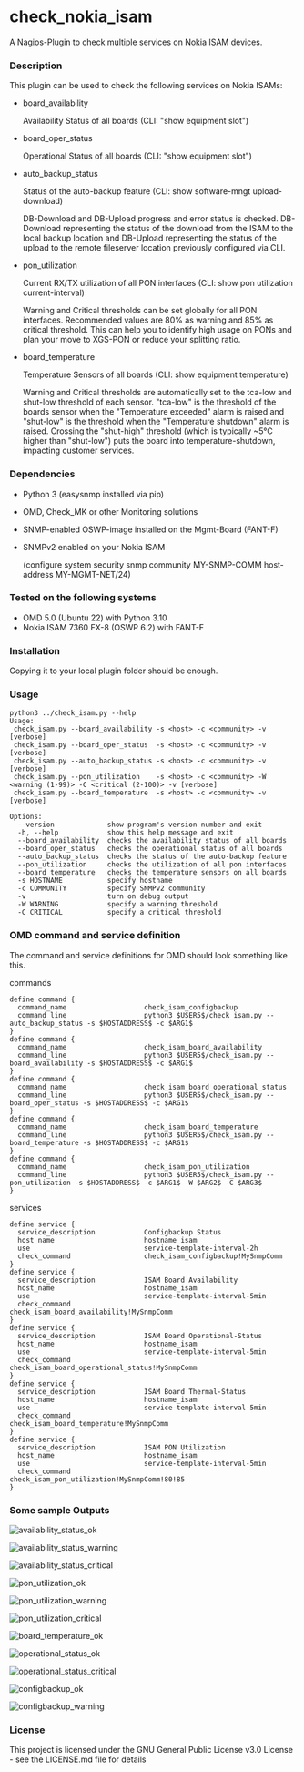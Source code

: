 

# check_nokia_isam

A Nagios-Plugin to check multiple services on Nokia ISAM devices.


### Description


This plugin can be used to check the following services on Nokia ISAMs:

- board_availability

  Availability Status of all boards (CLI: "show equipment slot")


- board_oper_status

  Operational Status of all boards (CLI: "show equipment slot")


- auto_backup_status

  Status of the auto-backup feature (CLI: show software-mngt upload-download)
  
  DB-Download and DB-Upload progress and error status is checked. DB-Download representing the status of the download from the ISAM to the local backup location and DB-Upload representing the status of the upload to the remote fileserver location previously configured via CLI.


- pon_utilization

  Current RX/TX utilization of all PON interfaces (CLI: show pon utilization current-interval)
  
  Warning and Critical thresholds can be set globally for all PON interfaces. Recommended values are 80% as warning and 85% as critical threshold. This can help you to identify high usage on PONs and plan your move to XGS-PON or reduce your splitting ratio.


- board_temperature

  Temperature Sensors of all boards (CLI: show equipment temperature)
  
  Warning and Critical thresholds are automatically set to the tca-low and shut-low threshold of each sensor. "tca-low" is the threshold of the boards sensor when the "Temperature exceeded" alarm is raised and "shut-low" is the threshold when the "Temperature shutdown" alarm is raised. Crossing the "shut-high" threshold (which is typically ~5°C higher than "shut-low") puts the board into temperature-shutdown, impacting customer services.


### Dependencies


- Python 3 (easysnmp installed via pip)
- OMD, Check_MK or other Monitoring solutions
- SNMP-enabled OSWP-image installed on the Mgmt-Board (FANT-F)
- SNMPv2 enabled on your Nokia ISAM

  (configure system security snmp community MY-SNMP-COMM host-address MY-MGMT-NET/24)



### Tested on the following systems


- OMD 5.0 (Ubuntu 22) with Python 3.10
- Nokia ISAM 7360 FX-8 (OSWP 6.2) with FANT-F



### Installation


Copying it to your local plugin folder should be enough.



### Usage

```
python3 ../check_isam.py --help
Usage:
 check_isam.py --board_availability -s <host> -c <community> -v [verbose]
 check_isam.py --board_oper_status  -s <host> -c <community> -v [verbose]
 check_isam.py --auto_backup_status -s <host> -c <community> -v [verbose]
 check_isam.py --pon_utilization    -s <host> -c <community> -W <warning (1-99)> -C <critical (2-100)> -v [verbose]
 check_isam.py --board_temperature  -s <host> -c <community> -v [verbose]

Options:
  --version             show program's version number and exit
  -h, --help            show this help message and exit
  --board_availability  checks the availability status of all boards
  --board_oper_status   checks the operational status of all boards
  --auto_backup_status  checks the status of the auto-backup feature
  --pon_utilization     checks the utilization of all pon interfaces
  --board_temperature   checks the temperature sensors on all boards
  -s HOSTNAME           specify hostname
  -c COMMUNITY          specify SNMPv2 community
  -v                    turn on debug output
  -W WARNING            specify a warning threshold
  -C CRITICAL           specify a critical threshold
```

### OMD command and service definition


The command and service definitions for OMD should look something like this.

commands
```
define command {
  command_name                   check_isam_configbackup
  command_line                   python3 $USER5$/check_isam.py --auto_backup_status -s $HOSTADDRESS$ -c $ARG1$
}
define command {
  command_name                   check_isam_board_availability
  command_line                   python3 $USER5$/check_isam.py --board_availability -s $HOSTADDRESS$ -c $ARG1$
}
define command {
  command_name                   check_isam_board_operational_status
  command_line                   python3 $USER5$/check_isam.py --board_oper_status -s $HOSTADDRESS$ -c $ARG1$
}
define command {
  command_name                   check_isam_board_temperature
  command_line                   python3 $USER5$/check_isam.py --board_temperature -s $HOSTADDRESS$ -c $ARG1$
}
define command {
  command_name                   check_isam_pon_utilization
  command_line                   python3 $USER5$/check_isam.py --pon_utilization -s $HOSTADDRESS$ -c $ARG1$ -W $ARG2$ -C $ARG3$
}
```

services
```
define service {
  service_description            Configbackup Status
  host_name                      hostname_isam
  use                            service-template-interval-2h
  check_command                  check_isam_configbackup!MySnmpComm
}
define service {
  service_description            ISAM Board Availability
  host_name                      hostname_isam
  use                            service-template-interval-5min
  check_command                  check_isam_board_availability!MySnmpComm
}
define service {
  service_description            ISAM Board Operational-Status
  host_name                      hostname_isam
  use                            service-template-interval-5min
  check_command                  check_isam_board_operational_status!MySnmpComm
}
define service {
  service_description            ISAM Board Thermal-Status
  host_name                      hostname_isam
  use                            service-template-interval-5min
  check_command                  check_isam_board_temperature!MySnmpComm
}
define service {
  service_description            ISAM PON Utilization
  host_name                      hostname_isam
  use                            service-template-interval-5min
  check_command                  check_isam_pon_utilization!MySnmpComm!80!85
}
```

### Some sample Outputs

![availability_status_ok](images/availability_ok.jpg)

![availability_status_warning](images/availability_warning.jpg)

![availability_status_critical](images/availability_critical.jpg)

![pon_utilization_ok](images/utilization_ok.jpg)

![pon_utilization_warning](images/utilization_warning.jpg)

![pon_utilization_critical](images/utilization_critical.jpg)

![board_temperature_ok](images/thermal_ok.jpg)

![operational_status_ok](images/operational_status_ok.jpg)

![operational_status_critical](images/operational_status_critical.jpg)

![configbackup_ok](images/configbackup_ok.jpg)

![configbackup_warning](images/configbackup_warning.jpg)


### License

This project is licensed under the GNU General Public License v3.0 License - see the LICENSE.md file for details
